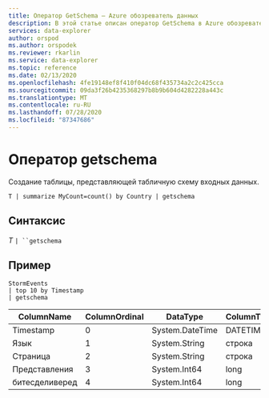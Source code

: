 ```yaml
---
title: Оператор GetSchema — Azure обозреватель данных
description: В этой статье описан оператор GetSchema в Azure обозреватель данных.
services: data-explorer
author: orspod
ms.author: orspodek
ms.reviewer: rkarlin
ms.service: data-explorer
ms.topic: reference
ms.date: 02/13/2020
ms.openlocfilehash: 4fe19148ef8f410f04dc68f435734a2c2c425cca
ms.sourcegitcommit: 09da3f26b4235368297b8b9b604d4282228a443c
ms.translationtype: MT
ms.contentlocale: ru-RU
ms.lasthandoff: 07/28/2020
ms.locfileid: "87347686"
---
```

# <a name="getschema-operator"></a>Оператор getschema 

Создание таблицы, представляющей табличную схему входных данных.

```kusto
T | summarize MyCount=count() by Country | getschema 
```

## <a name="syntax"></a>Синтаксис

*T* `| ``getschema`

## <a name="example"></a>Пример

<!-- csl: https://help.kusto.windows.net:443/Samples -->
```kusto
StormEvents
| top 10 by Timestamp
| getschema
```

|ColumnName|ColumnOrdinal|DataType|ColumnType|
|---|---|---|---|
|Timestamp|0|System.DateTime|DATETIME|
|Язык|1|System.String|строка|
|Страница|2|System.String|строка|
|Представления|3|System.Int64|long
|битесделиверед|4|System.Int64|long
